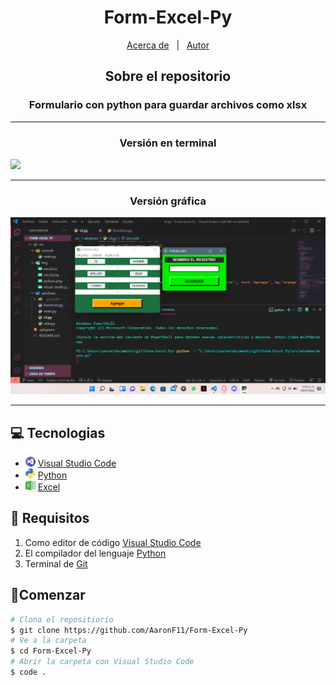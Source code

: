 <h1 align = "center">Form-Excel-Py</h1>

<p align="center">
  <a href="#about">Acerca de</a> &#xa0; | &#xa0; 
  <a href="https://github.com/AaronF11" target="_blank">Autor</a>
</p>

<h2 align="center" id="about"> Sobre el repositorio </h2>

<h3 align="center">Formulario con python para guardar archivos como xlsx</h3>

<hr>
<h3 align="center">Versión en terminal</h3>

![](src/img/terminal.png)

<hr>
<h3 align="center">Versión gráfica</h3>

![](src/img/UI.png)

<hr>

## 💻 Tecnologias 

- ![](src/img/visual-studio.png) [Visual Studio Code](https://code.visualstudio.com/docs)
- ![](src/img/python.png) [Python](https://www.learnpython.org/es/)
- ![](src/img/excel.png) [Excel](https://support.microsoft.com/en-us/excel)

## 📖 Requisitos

1. Como editor de código [Visual Studio Code](https://code.visualstudio.com)
2. El compilador del lenguaje [Python](https://www.python.org)
3. Terminal de [Git](https://git-scm.com/downloads)

## 🚦Comenzar
```bash
# Clona el repositiorio
$ git clone https://github.com/AaronF11/Form-Excel-Py
# Ve a la carpeta
$ cd Form-Excel-Py
# Abrir la carpeta con Visual Studio Code
$ code . 
```